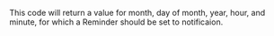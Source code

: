 This code will return a value for month, day of month, year, hour, and minute, for which a Reminder should be set to notificaion.

